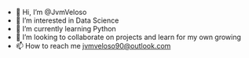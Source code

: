 - 👋 Hi, I’m @JvmVeloso
- 👀 I’m interested in Data Science
- 🌱 I’m currently learning Python
- 💞️ I’m looking to collaborate on projects and learn for my own growing
- 📫 How to reach me jvmveloso90@outlook.com

<!---
JvmVeloso/JvmVeloso is a ✨ special ✨ repository because its `README.md` (this file) appears on your GitHub profile.
You can click the Preview link to take a look at your changes.
--->
